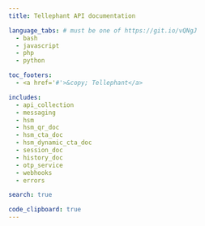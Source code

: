 ```yaml
---
title: Tellephant API documentation

language_tabs: # must be one of https://git.io/vQNgJ
  - bash
  - javascript
  - php
  - python

toc_footers:
  - <a href='#'>&copy; Tellephant</a>

includes:
  - api_collection
  - messaging
  - hsm
  - hsm_qr_doc
  - hsm_cta_doc
  - hsm_dynamic_cta_doc
  - session_doc
  - history_doc
  - otp_service
  - webhooks
  - errors

search: true

code_clipboard: true
---
```

